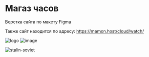 # Магаз часов
Верстка сайта по макету Figma


Также сайт находится по адресу: https://mamon.host/cloud/watch/

![logo](https://user-images.githubusercontent.com/119739400/236641763-605f0c39-3979-4e6c-afc7-0076193c9d04.png)
![image](https://user-images.githubusercontent.com/119739400/236641741-1d48fb55-b25f-419e-a304-9e7eca0277f2.png)




![stalin-soviet](https://user-images.githubusercontent.com/119739400/236609900-3d3faf7b-b4ab-4d8e-9b36-23c55b1c60b8.gif)



